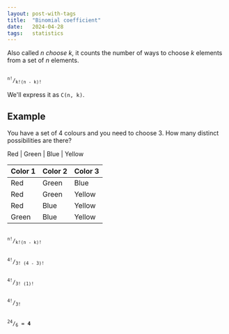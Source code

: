 ```yaml
---
layout: post-with-tags
title:  "Binomial coefficient"
date:   2024-04-28
tags:   statistics
---
```


Also called _n choose k_, it counts the number of ways to choose _k_ elements from a set of _n_ elements.

<p><code style="padding: 8px 12px 8px 12px;">
<sup>n!</sup>/<sub>k!(n - k)!</sub>
</code></p>

We'll express it as `C(n, k)`.


## Example

You have a set of 4 colours and you need to choose 3. How many distinct possibilities are there?

Red | Green | Blue | Yellow

Color 1 | Color 2 | Color 3
--- | --- | ---
Red | Green | Blue
Red | Green | Yellow
Red | Blue | Yellow
Green | Blue | Yellow

<p><code style="padding: 8px 12px 8px 12px;">
<sup>n!</sup>/<sub>k!(n - k)!</sub>
</code></p>

<p><code style="padding: 8px 12px 8px 12px;">
<sup>4!</sup>/<sub>3! (4 - 3)!</sub>
</code></p>
<p><code style="padding: 8px 12px 8px 12px;">
<sup>4!</sup>/<sub>3! (1)!</sub>
</code></p>
<p><code style="padding: 8px 12px 8px 12px;">
<sup>4!</sup>/<sub>3!</sub>
</code></p>
<p><code style="padding: 8px 12px 8px 12px;">
<sup>24</sup>/<sub>6</sub> = <strong>4</strong>
</code></p>
